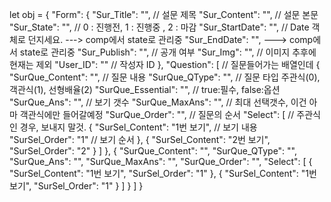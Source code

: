 let obj = {
    "Form": {
        "Sur_Title": "", // 설문 제목
        "Sur_Content": "", // 설문 본문
        "Sur_State": "", // 0 : 진행전, 1 : 진행중 , 2 : 마감
        "Sur_StartDate": "", // Date 객체로 던지세요.     ---> comp에서 state로 관리중
        "Sur_EndDate": "",                               ---> comp에서 state로 관리중
        "Sur_Publish": "", // 공개 여부
        "Sur_Img": "", // 이미지 추후에 현재는 제외
        "User_ID": "" // 작성자 ID
    },
    "Question": [ // 질문들어가는 배열인데
        {
            "SurQue_Content": "", // 질문 내용
            "SurQue_QType": "", // 질문 타입 주관식(0), 객관식(1), 선형배율(2)
            "SurQue_Essential": "", // true:필수, false:옵션
            "SurQue_Ans": "", // 보기 갯수
            "SurQue_MaxAns": "", // 최대 선택갯수, 이건 아마 객관식에만 들어갈예정
            "SurQue_Order": "", // 질문의 순서
            "Select": [ // 주관식인 경우, 보내지 말것.
                {
                    "SurSel_Content": "1번 보기", // 보기 내용
                    "SurSel_Order": "1" // 보기 순서
                },
                {
                    "SurSel_Content": "2번 보기",
                    "SurSel_Order": "2"
                }
            ]
        },
        {
            "SurQue_Content": "",
            "SurQue_QType": "",
            "SurQue_Ans": "",
            "SurQue_MaxAns": "",
            "SurQue_Order": "",
            "Select": [
                {
                    "SurSel_Content": "1번 보기",
                    "SurSel_Order": "1"
                },
                {
                    "SurSel_Content": "1번 보기",
                    "SurSel_Order": "1"
                }
            ]
        }
    ]
}